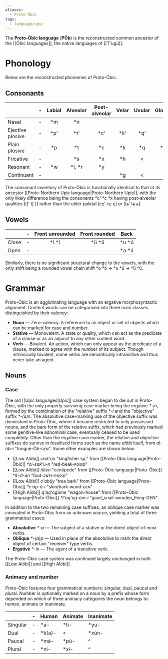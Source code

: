 ```yaml
---
aliases:
  - Proto-Öbic
tags:
  - language/upic
---
```

The **Proto-Öbic language** (**PÖb**) is the reconstructed common ancestor of the [[Öbic languages]], the native languages of [[T'ugü]].
# Phonology
Below are the reconstructed phonemes of Proto-Öbic.
## Consonants
|                  | -   | Labial | Alveolar | Post-alveolar | Velar | Uvular | Glottal |
| ---------------- | --- |:------:|:--------:|:-------------:|:-----:|:------:|:-------:|
| Nasal            | -   |  \*m   |   \*n    |               |       |        |         |
| Ejective plosive | -   |  \*p'  |   \*t'   |     \*c'      | \*k'  |  \*q'  |         |
| Plain plosive    | -   |  \*p   |   \*t    |      \*c      |  \*k  |  \*q   |   \*ʔ   |
| Fricative        | -   |        |   \*s    |      \*x      |  \*h  |   <    |         |
| Resonant         | -   |  \*w   | \*l, \*r |      \*y      |       |        |         |
| Continuant       | -   |        |          |               |  \*g  |   <    |         |

The consonant inventory of Proto-Öbic is functionally identical to that of its ancestor [[Proto-Northern Upic language|Proto-Northern Upic]], with the only likely difference being the consonants \*c' \*c \*x having post-alveolar qualities [tʃʼ tʃ ʃ] rather than the older palatal [cçʼ cç ç] or [tɕʼ tɕ ɕ].
## Vowels
|       | -   | Front unrounded | Front rounded |  Back   |
| ----- | --- |:---------------:|:-------------:|:-------:|
| Close | -   |     \*i \*í     |    \*ü \*ű    | \*u \*ú |
| Open  | -   |                 |               | \*a \*á |

Similarly, there is no significant structural change to the vowels, with the only shift being a rounded vowel chain shift \*o \*ó → \*u \*ú → \*ü \*ű.
# Grammar
Proto-Öbic is an agglutinating language with an ergative morphosyntactic alignment. Content words can be categorised into three main classes distinguished by their valency:
- **Noun** — Zero-valency. A reference to an object or set of objects which can be marked for case and number.
- **Stative** — Monovalent. A state or quality, which can act as the predicate of a clause or as an adjunct to any other content word.
- **Verb** — Bivalent. An action, which can only appear as the predicate of a clause, marked to agree with the number of its subject. Though intrinsically bivalent, some verbs are semantically intransitive and thus never take an agent.
## Nouns
### Case
The old [[Upic languages|Upic]] case system began to die out in Proto-Öbic, with the only properly surviving case marker being the ergative *\*-in*, formed by the combination of the "relative" suffix *\*-i* and the "objective" suffix *\*-(a)n*. The absolutive case-marking use of the objective suffix was diminished in Proto-Öbic, where it became restricted to only possessed nouns, and the bare form of the relative suffix, which had previously marked some genitive-like adnominal case, eventually ceased to be used completely. Other than the ergative case marker, the relative and objective suffixes do survive in fossilised forms such as the name *alöbi* itself, from *al-öb-i* "tongue-Öb-ɢᴇɴ". Some other examples are shown below:
- [[Low Alöbi]] *cisk'on* "kingfisher sp." from [[Proto-Öbic language|Proto-Öbic]] *\*ci-sak'u-n* "red-beak-ᴘᴏꜱꜱᴅ"
- [[Low Alöbi]] *ititen* "centipede" from [[Proto-Öbic language|Proto-Öbic]] *\*it~it-an* "foot~ɪɴᴛꜱ-ᴘᴏꜱꜱᴅ"
- [[Low Alöbi]] *c'abüy* "tree bark" from [[Proto-Öbic language|Proto-Öbic]] *\*c'ap-ű-i* "skin/bark-wood-ɢᴇɴ"
- [[High Alöbi]] *q'aq'ogüme* "wagon-house" from [[Proto-Öbic language|Proto-Öbic]] *\*t'aq'ug-űm-i* "giant_snail-wooden_thing-GEN"

In addition to the two remaining case suffixes, an oblique case marker was innovated in Proto-Öbic from an unknown source, yielding a total of three grammatical cases:
- **Absolutive** *\*-∅* — The subject of a stative or the direct object of most verbs.
- **Oblique** *\*-(a)p* — Used in place of the absolutive to mark the direct object of certain "receiver" type verbs.
- **Ergative** *\*-in* — The agent of a transitive verb.

The Proto-Öbic case system was continued largely unchanged in both [[Low Alöbi]] and [[High Alöbi]].
### Animacy and number
Proto-Öbic features four grammatical numbers: singular, dual, paucal and plural. Number is optionally marked on a noun by a prefix whose form depended on which of three animacy categories the noun belongs to: human, animate or inanimate.

|          | -   | Human   | Animate | Inanimate |
| -------- | --- | ------- | ------- | --------- |
| Singular | -   | \*a-    | \*ti-   | \*yu-     |
| Dual     | -   | \*k(a)- | <       | \*xún-    |
| Paucal   | -   | \*má-   | \*pú-   | ^         |
| Plural   | -   | \*ni-   | \*xi-   | ^         |